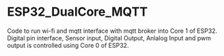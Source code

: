 # ESP32_DualCore_MQTT
Code to run wi-fi and mqtt interface with mqtt broker into Core 1 of ESP32. Digital pin interface, Sensor input, Digital Output, Anlalog Input and pwm output is controlled using Core 0 of ESP32.
